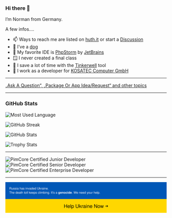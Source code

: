 ### Hi there 👋

I’m Norman from Germany.

A few infos....

* 📫 Ways to reach me are listed on [huth.it](https://huth.it/) or start a [Discussion](https://github.com/Muetze42/Muetze42/discussions)
* 🐶 I’ve a [dog](https://www.instagram.com/p/CDCauMmJD3P/)
* 🧬 My favorite IDE is [PhpStorm](https://www.jetbrains.com/de-de/phpstorm/) by [JetBrains](https://www.jetbrains.com/)
* 🪟 I never created a final class
* 🚀 I save a lot of time with the [Tinkerwell](https://tinkerwell.app/ref/Qdxy2Abv19) tool
* 💼 I work as a developer for [KOSATEC Computer GmbH](https://www.linkedin.com/company/kosatec-computer-gmbh/)

---

[„Ask A Question“, „Package Or App Idea/Request“ and other topics](https://github.com/Muetze42/Muetze42/discussions)

---

### GitHub Stats

![Most Used Language](https://github-readme-stats.vercel.app/api/top-langs/?username=Muetze42&bg_color=0f172a&title_color=f1f5f9&text_color=ec4899&layout=compact)

![GitHub Streak](https://github-readme-streak-stats.herokuapp.com?user=Muetze42&theme=radical&background=0F172A&currStreakNum=EC4899&fire=EC4899&currStreakLabel=EC4899&sideLabels=EC4899)

![GitHub Stats](https://github-readme-stats.vercel.app/api?username=Muetze42&bg_color=0f172a&title_color=f1f5f9&text_color=ec4899)

![Trophy Stats](https://github-profile-trophy.vercel.app/?username=Muetze42)

---

![PimCore Certified Junior Developer](https://pimcore.com/academy/certificate-validation/badge/NXKJYLSCDVZGEPH)
![PimCore Certified Senior Developer](https://pimcore.com/academy/certificate-validation/badge/Z2A58DHVSNUFLCM)
![PimCore Certified Enterprise Developer](https://pimcore.com/academy/certificate-validation/badge/XE2PDK75MASU4TW)

---

[![Stand With Ukraine](https://raw.githubusercontent.com/vshymanskyy/StandWithUkraine/main/banner2-direct.svg)](https://vshymanskyy.github.io/StandWithUkraine/)
